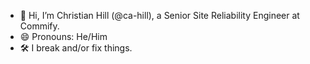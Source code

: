 - 👋 Hi, I’m Christian Hill (@ca-hill), a Senior Site Reliability Engineer at Commify.
- 😄 Pronouns: He/Him
- 🛠️ I break and/or fix things.

<!---
ca-hill/ca-hill is a ✨ special ✨ repository because its `README.md` (this file) appears on your GitHub profile.
You can click the Preview link to take a look at your changes.
--->
